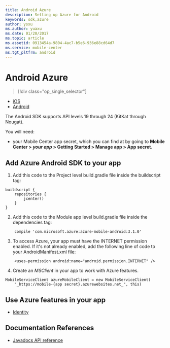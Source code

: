 ```yaml
---
title: Android Azure
description: Setting up Azure for Android
keywords: sdk,azure
author: ysxu
ms.author: yuaxu
ms.date: 01/20/2017
ms.topic: article
ms.assetid: 0913454a-9804-4ac7-b5e6-936e88cd64d7
ms.service: mobile-center
ms.tgt_pltfrm: android
---
```


# Android Azure


> [!div class="op_single_selector"]
- [iOS](ios.md)
- [Android](android.md)

The Android SDK supports API levels 19 through 24 (KitKat through Nougat).

You will need:
* your Mobile Center app secret, which you can find at by going to **Mobile Center > _your app_ > Getting Started > Manage app > App secret**.

## Add Azure Android SDK to your app
1. Add this code to the Project level build.gradle file inside the buildscript tag:
```
buildscript {
    repositories {
        jcenter()
    }
}
```

2. Add this code to the Module app level build.gradle file inside the dependencies tag:
```
    compile 'com.microsoft.azure:azure-mobile-android:3.1.0'
```

3. To access Azure, your app must have the INTERNET permission enabled. If it's not already enabled, add the following line of code to your AndroidManifest.xml file:
```
    <uses-permission android:name="android.permission.INTERNET" />
```

4. Create an _MSClient_ in your app to work with Azure features.
```
MobileServiceClient azureMobileClient = new MobileServiceClient(
    "_https://mobile-{app secret}.azurewebsites.net_", this)
```

## Use Azure features in your app
* [Identity]

## Documentation References
* [Javadocs API reference]

[Identity]: ~/sdk/azure/identity/android.md
[Javadocs API reference]: http://azure.github.io/azure-mobile-apps-android-client/
